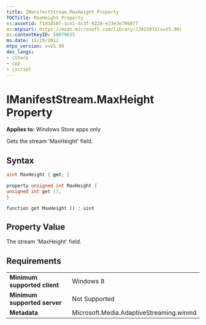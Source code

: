 ```yaml
---
title: IManifestStream.MaxHeight Property
TOCTitle: MaxHeight Property
ms:assetid: f1d1858f-1ce1-4c3f-9228-e23e3e700877
ms:mtpsurl: https://msdn.microsoft.com/library/JJ822871(v=VS.90)
ms:contentKeyID: 50079625
ms.date: 11/19/2012
mtps_version: v=VS.90
dev_langs:
- csharp
- cpp
- jscript
---
```


# IManifestStream.MaxHeight Property

**Applies to:** Windows Store apps only

Gets the stream 'MaxHeight' field.

## Syntax

```csharp
uint MaxHeight { get; }
```

```cpp
property unsigned int MaxHeight {
unsigned int get ();
}
```

```jscript
function get MaxHeight () : uint
```

## Property Value

The stream 'MaxHeight' field.

## Requirements

|||
|--- |--- |
|**Minimum supported client**|Windows 8|
|**Minimum supported server**|Not Supported|
|**Metadata**|Microsoft.Media.AdaptiveStreaming.winmd|

